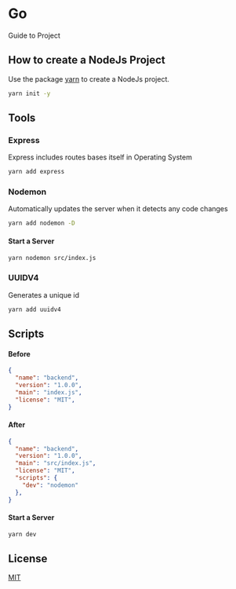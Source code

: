 # Go

Guide to Project

## How to create a NodeJs Project

Use the package [yarn](https://classic.yarnpkg.com/en/docs/install) to create a NodeJs project.

```bash
yarn init -y
```
## Tools

### Express

Express includes routes bases itself in Operating System

```bash
yarn add express
```

### Nodemon

Automatically updates the server when it detects any code changes

```bash
yarn add nodemon -D
```

#### Start a Server

```bash
yarn nodemon src/index.js
```

### UUIDV4

Generates a unique id

```bash
yarn add uuidv4
```

## Scripts

#### Before

```json
{
  "name": "backend",
  "version": "1.0.0",
  "main": "index.js",
  "license": "MIT",
}
```

#### After

```json
{
  "name": "backend",
  "version": "1.0.0",
  "main": "src/index.js",
  "license": "MIT",
  "scripts": {
    "dev": "nodemon"
  },
}

```

#### Start a Server

```bash
yarn dev
```



## License
[MIT](https://choosealicense.com/licenses/mit/)
